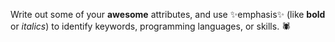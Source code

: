 Write out some of your **awesome** attributes, and use ✨emphasis✨ (like __bold__ or _italics_) to identify keywords, programming languages, or skills.
🕷️
